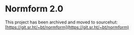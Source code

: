 # Normform 2.0

This project has been archived and moved to sourcehut: [https://git.sr.ht/~bt/normform](https://git.sr.ht/~bt/normform)
